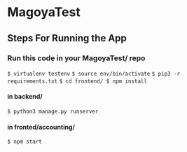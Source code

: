 # MagoyaTest

## Steps For Running the App
### Run this code in your MagoyaTest/ repo

`$ virtualenv testenv`
`$ source env/bin/activate`
`$ pip3 -r requirements.txt`
`$ cd frontend/
 $ npm install`
#### in backend/
`$ python3 manage.py runserver`
#### in fronted/accounting/
`$ npm start`

